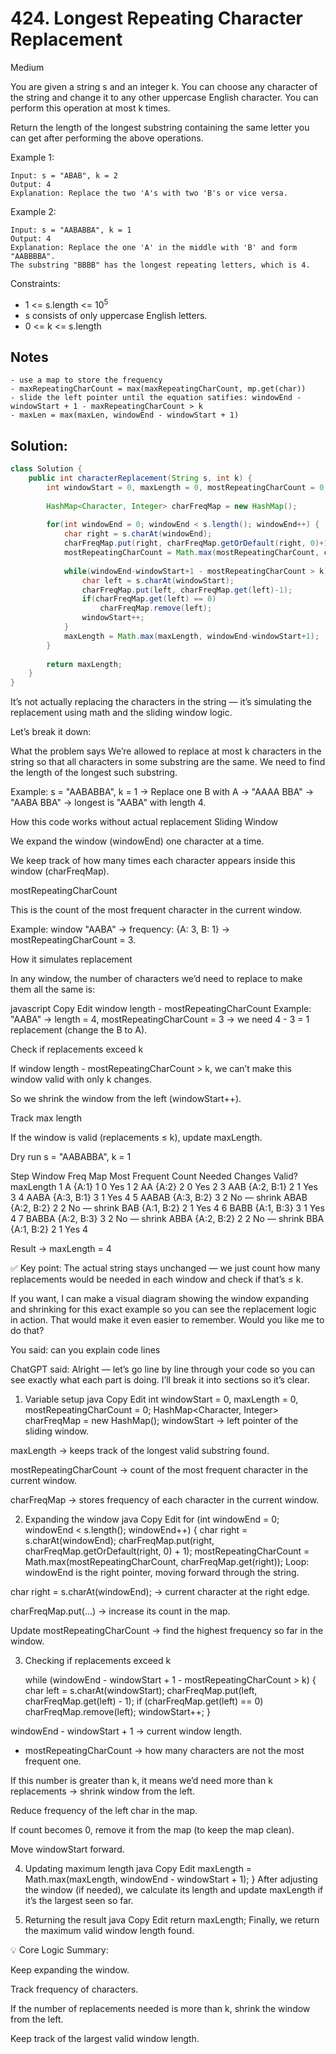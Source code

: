 # 424. Longest Repeating Character Replacement
Medium


You are given a string s and an integer k. You can choose any character of the string and change it to any other uppercase English character. You can perform this operation at most k times.

Return the length of the longest substring containing the same letter you can get after performing the above operations.

 

Example 1:
```
Input: s = "ABAB", k = 2
Output: 4
Explanation: Replace the two 'A's with two 'B's or vice versa.
```
Example 2:
```
Input: s = "AABABBA", k = 1
Output: 4
Explanation: Replace the one 'A' in the middle with 'B' and form "AABBBBA".
The substring "BBBB" has the longest repeating letters, which is 4.
``` 

Constraints:

- 1 <= s.length <= 10<sup>5</sup>
- s consists of only uppercase English letters.
- 0 <= k <= s.length

## Notes
```
- use a map to store the frequency
- maxRepeatingCharCount = max(maxRepeatingCharCount, mp.get(char))
- slide the left pointer until the equation satifies: windowEnd - windowStart + 1 - maxRepeatingCharCount > k
- maxLen = max(maxLen, windowEnd - windowStart + 1)
```

## Solution:
```java
class Solution {
    public int characterReplacement(String s, int k) {
        int windowStart = 0, maxLength = 0, mostRepeatingCharCount = 0;
        
        HashMap<Character, Integer> charFreqMap = new HashMap();
        
        for(int windowEnd = 0; windowEnd < s.length(); windowEnd++) {
            char right = s.charAt(windowEnd);
            charFreqMap.put(right, charFreqMap.getOrDefault(right, 0)+1);
            mostRepeatingCharCount = Math.max(mostRepeatingCharCount, charFreqMap.get(right));
            
            while(windowEnd-windowStart+1 - mostRepeatingCharCount > k) {
                char left = s.charAt(windowStart);
                charFreqMap.put(left, charFreqMap.get(left)-1);
                if(charFreqMap.get(left) == 0)
                    charFreqMap.remove(left);
                windowStart++;
            }
            maxLength = Math.max(maxLength, windowEnd-windowStart+1);
        }
        
        return maxLength;
    }
}
```


It’s not actually replacing the characters in the string — it’s simulating the replacement using math and the sliding window logic.

Let’s break it down:

What the problem says
We’re allowed to replace at most k characters in the string so that all characters in some substring are the same.
We need to find the length of the longest such substring.

Example:
s = "AABABBA", k = 1 → Replace one B with A → "AAAA BBA" → "AABA BBA" → longest is "AABA" with length 4.

How this code works without actual replacement
Sliding Window

We expand the window (windowEnd) one character at a time.

We keep track of how many times each character appears inside this window (charFreqMap).

mostRepeatingCharCount

This is the count of the most frequent character in the current window.

Example: window "AABA" → frequency: {A: 3, B: 1} → mostRepeatingCharCount = 3.

How it simulates replacement

In any window, the number of characters we’d need to replace to make them all the same is:

javascript
Copy
Edit
window length - mostRepeatingCharCount
Example: "AABA" → length = 4, mostRepeatingCharCount = 3 → we need 4 - 3 = 1 replacement (change the B to A).

Check if replacements exceed k

If window length - mostRepeatingCharCount > k, we can’t make this window valid with only k changes.

So we shrink the window from the left (windowStart++).

Track max length

If the window is valid (replacements ≤ k), update maxLength.

Dry run
s = "AABABBA", k = 1

Step	Window	Freq Map	Most Frequent Count	Needed Changes	Valid?	maxLength
1	A	{A:1}	1	0	Yes	1
2	AA	{A:2}	2	0	Yes	2
3	AAB	{A:2, B:1}	2	1	Yes	3
4	AABA	{A:3, B:1}	3	1	Yes	4
5	AABAB	{A:3, B:2}	3	2	No	—
shrink	ABAB	{A:2, B:2}	2	2	No	—
shrink	BAB	{A:1, B:2}	2	1	Yes	4
6	BABB	{A:1, B:3}	3	1	Yes	4
7	BABBA	{A:2, B:3}	3	2	No	—
shrink	ABBA	{A:2, B:2}	2	2	No	—
shrink	BBA	{A:1, B:2}	2	1	Yes	4

Result → maxLength = 4

✅ Key point: The actual string stays unchanged — we just count how many replacements would be needed in each window and check if that’s ≤ k.

If you want, I can make a visual diagram showing the window expanding and shrinking for this exact example so you can see the replacement logic in action. That would make it even easier to remember. Would you like me to do that?








You said:
can you explain code lines


ChatGPT said:
Alright — let’s go line by line through your code so you can see exactly what each part is doing.
I’ll break it into sections so it’s clear.

1. Variable setup
java
Copy
Edit
int windowStart = 0, maxLength = 0, mostRepeatingCharCount = 0;
HashMap<Character, Integer> charFreqMap = new HashMap();
windowStart → left pointer of the sliding window.

maxLength → keeps track of the longest valid substring found.

mostRepeatingCharCount → count of the most frequent character in the current window.

charFreqMap → stores frequency of each character in the current window.

2. Expanding the window
java
Copy
Edit
for (int windowEnd = 0; windowEnd < s.length(); windowEnd++) {
    char right = s.charAt(windowEnd);
    charFreqMap.put(right, charFreqMap.getOrDefault(right, 0) + 1);
    mostRepeatingCharCount = Math.max(mostRepeatingCharCount, charFreqMap.get(right));
Loop: windowEnd is the right pointer, moving forward through the string.

char right = s.charAt(windowEnd); → current character at the right edge.

charFreqMap.put(...) → increase its count in the map.

Update mostRepeatingCharCount → find the highest frequency so far in the window.

3. Checking if replacements exceed k

    while (windowEnd - windowStart + 1 - mostRepeatingCharCount > k) {
        char left = s.charAt(windowStart);
        charFreqMap.put(left, charFreqMap.get(left) - 1);
        if (charFreqMap.get(left) == 0)
            charFreqMap.remove(left);
        windowStart++;
    }

windowEnd - windowStart + 1 → current window length.

- mostRepeatingCharCount → how many characters are not the most frequent one.

If this number is greater than k, it means we’d need more than k replacements → shrink window from the left.

Reduce frequency of the left char in the map.

If count becomes 0, remove it from the map (to keep the map clean).

Move windowStart forward.

4. Updating maximum length
java
Copy
Edit
    maxLength = Math.max(maxLength, windowEnd - windowStart + 1);
}
After adjusting the window (if needed), we calculate its length and update maxLength if it’s the largest seen so far.

5. Returning the result
java
Copy
Edit
return maxLength;
Finally, we return the maximum valid window length found.

💡 Core Logic Summary:

Keep expanding the window.

Track frequency of characters.

If the number of replacements needed is more than k, shrink the window from the left.

Keep track of the largest valid window length.
